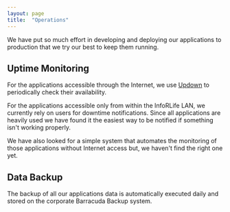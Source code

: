 ```yaml
---
layout: page
title:  "Operations"
---
```


We have put so much effort in developing and deploying our applications to production that we try our best to keep them running.

## Uptime Monitoring

For the applications accessible through the Internet, we use [Updown](https://inforlife.github.io/process/services/updown.html) to periodically check their availability.

For the applications accessible only from within the InfoRLife LAN, we currently rely on users for downtime notifications. Since all applications are heavily used we have found it the easiest way to be notified if something isn't working properly.

We have also looked for a simple system that automates the monitoring of those applications without Internet access but, we haven't find the right one yet.

## Data Backup

The backup of all our applications data is automatically executed daily and stored on the corporate Barracuda Backup system.
